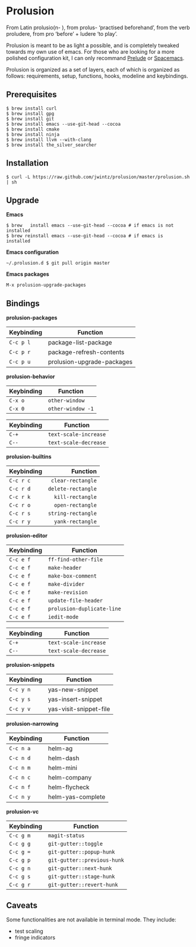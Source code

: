 # Prolusion

From Latin prolusio(n- ), from prolus- ‘practised beforehand’, from
the verb proludere, from pro ‘before’ + ludere ‘to play’.

Prolusion is meant to be as light a possible, and is completely
tweaked towards my own use of emacs. For those who are looking for a
more polished configuration kit, I can only recommand
[Prelude](https://github.com/bbatsov/prelude) or
[Spacemacs](https://github.com/syl20bnr/spacemacs).

Prolusion is organized as a set of layers, each of which is organized as
follows: requirements, setup, functions, hooks, modeline and
keybindings.

## Prerequisites

    $ brew install curl
    $ brew install gpg
    $ brew install git
    $ brew install emacs --use-git-head --cocoa
    $ brew install cmake
    $ brew install ninja
    $ brew install llvm --with-clang
    $ brew install the_silver_searcher

## Installation

    $ curl -L https://raw.github.com/jwintz/prolusion/master/prolusion.sh | sh

## Upgrade

**Emacs**

    $ brew   install emacs --use-git-head --cocoa # if emacs is not installed
    $ brew reinstall emacs --use-git-head --cocoa # if emacs is     installed

**Emacs configuration**

    ~/.prolusion.d $ git pull origin master

**Emacs packages**

    M-x prolusion-upgrade-packages

## Bindings

**prolusion-packages**

| Keybinding           | Function                   |
| -------------------- | -------------------------- |
| <kbd>`C-c p l`</kbd> | package-list-package       |
| <kbd>`C-c p r`</kbd> | package-refresh-contents   |
| <kbd>`C-c p u`</kbd> | prolusion-upgrade-packages |

**prolusion-behavior**

| Keybinding         | Function          |
| ------------------ | ----------------- |
| <kbd>`C-x o`</kbd> | `other-window`    |
| <kbd>`C-x 0`</kbd> | `other-window -1` |

| Keybinding       | Function              |
| ---------------- | --------------------- |
| <kbd>`C-+`</kbd> | `text-scale-increase` |
| <kbd>`C--`</kbd> | `text-scale-decrease` |

**prolusion-builtins**

| Keybinding           | Function           |
| -------------------- | ------------------:|
| <kbd>`C-c r c`</kbd> |  `clear-rectangle` |
| <kbd>`C-c r d`</kbd> | `delete-rectangle` |
| <kbd>`C-c r k`</kbd> |   `kill-rectangle` |
| <kbd>`C-c r o`</kbd> |   `open-rectangle` |
| <kbd>`C-c r s`</kbd> | `string-rectangle` |
| <kbd>`C-c r y`</kbd> |   `yank-rectangle` |

**prolusion-editor**

| Keybinding           | Function                   |
| -------------------- | -------------------------- |
| <kbd>`C-c e f`</kbd> | `ff-find-other-file`       |
| <kbd>`C-c e f`</kbd> | `make-header`              |
| <kbd>`C-c e f`</kbd> | `make-box-comment`         |
| <kbd>`C-c e f`</kbd> | `make-divider`             |
| <kbd>`C-c e f`</kbd> | `make-revision`            |
| <kbd>`C-c e f`</kbd> | `update-file-header`       |
| <kbd>`C-c e f`</kbd> | `prolusion-duplicate-line` |
| <kbd>`C-c e f`</kbd> | `iedit-mode`               |

| Keybinding       | Function              |
| ---------------- | --------------------- |
| <kbd>`C-+`</kbd> | `text-scale-increase` |
| <kbd>`C--`</kbd> | `text-scale-decrease` |

**prolusion-snippets**

| Keybinding           | Function               |
| -------------------- | ---------------------- |
| <kbd>`C-c y n`</kbd> | yas-new-snippet        |
| <kbd>`C-c y s`</kbd> | yas-insert-snippet     |
| <kbd>`C-c y v`</kbd> | yas-visit-snippet-file |

**prolusion-narrowing**

| Keybinding           | Function               |
| -------------------- | ---------------------- |
| <kbd>`C-c n a`</kbd> | helm-ag                |
| <kbd>`C-c n d`</kbd> | helm-dash              |
| <kbd>`C-c n m`</kbd> | helm-mini              |
| <kbd>`C-c n c`</kbd> | helm-company           |
| <kbd>`C-c n f`</kbd> | helm-flycheck          |
| <kbd>`C-c n y`</kbd> | helm-yas-complete      |

**prolusion-vc**

| Keybinding           | Function                    |
| -------------------- | --------------------------- |
| <kbd>`C-c g m`</kbd> | `magit-status`              |
| <kbd>`C-c g g`</kbd> | `git-gutter::toggle`        |
| <kbd>`C-c g =`</kbd> | `git-gutter::popup-hunk`    |
| <kbd>`C-c g p`</kbd> | `git-gutter::previous-hunk` |
| <kbd>`C-c g n`</kbd> | `git-gutter::next-hunk`     |
| <kbd>`C-c g s`</kbd> | `git-gutter::stage-hunk`    |
| <kbd>`C-c g r`</kbd> | `git-gutter::revert-hunk`   |

## Caveats

Some functionalities are not available in terminal mode. They include:
* test scaling
* fringe indicators
